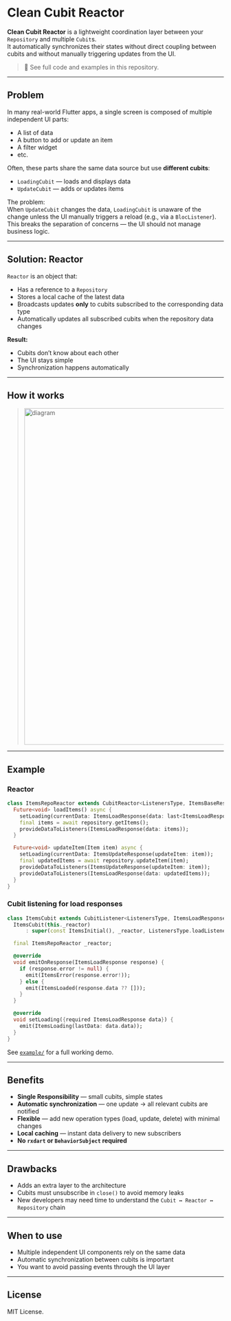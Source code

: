 # Clean Cubit Reactor

**Clean Cubit Reactor** is a lightweight coordination layer between your `Repository` and multiple `Cubit`s.  
It automatically synchronizes their states without direct coupling between cubits and without manually triggering updates from the UI.

> 📂 See full code and examples in this repository.  

---

## Problem

In many real-world Flutter apps, a single screen is composed of multiple independent UI parts:

- A list of data
- A button to add or update an item
- A filter widget
- etc.

Often, these parts share the same data source but use **different cubits**:

- `LoadingCubit` — loads and displays data
- `UpdateCubit` — adds or updates items

The problem:  
When `UpdateCubit` changes the data, `LoadingCubit` is unaware of the change unless the UI manually triggers a reload (e.g., via a `BlocListener`).  
This breaks the separation of concerns — the UI should not manage business logic.

---

## Solution: Reactor

`Reactor` is an object that:

- Has a reference to a `Repository`
- Stores a local cache of the latest data
- Broadcasts updates **only** to cubits subscribed to the corresponding data type
- Automatically updates all subscribed cubits when the repository data changes

**Result:**

- Cubits don’t know about each other
- The UI stays simple
- Synchronization happens automatically

---

## How it works

> <img width="960" height="781" alt="diagram" src="https://github.com/user-attachments/assets/b3234891-b2be-4056-8591-45762cd2c79a" />

---

## Example

### Reactor
```dart
class ItemsRepoReactor extends CubitReactor<ListenersType, ItemsBaseResponse> {
  Future<void> loadItems() async {
    setLoading(currentData: ItemsLoadResponse(data: last<ItemsLoadResponse>()?.data));
    final items = await repository.getItems();
    provideDataToListeners(ItemsLoadResponse(data: items));
  }

  Future<void> updateItem(Item item) async {
    setLoading(currentData: ItemsUpdateResponse(updateItem: item));
    final updatedItems = await repository.updateItem(item);
    provideDataToListeners(ItemsUpdateResponse(updateItem: item));
    provideDataToListeners(ItemsLoadResponse(data: updatedItems));
  }
}
```

### Cubit listening for load responses
```dart
class ItemsCubit extends CubitListener<ListenersType, ItemsLoadResponse, ItemsState> {
  ItemsCubit(this._reactor)
      : super(const ItemsInitial(), _reactor, ListenersType.loadListener);

  final ItemsRepoReactor _reactor;

  @override
  void emitOnResponse(ItemsLoadResponse response) {
    if (response.error != null) {
      emit(ItemsError(response.error!));
    } else {
      emit(ItemsLoaded(response.data ?? []));
    }
  }

  @override
  void setLoading({required ItemsLoadResponse data}) {
    emit(ItemsLoading(lastData: data.data));
  }
}
```

See [`example/`](./example) for a full working demo.

---

## Benefits

- **Single Responsibility** — small cubits, simple states
- **Automatic synchronization** — one update → all relevant cubits are notified
- **Flexible** — add new operation types (load, update, delete) with minimal changes
- **Local caching** — instant data delivery to new subscribers
- **No `rxdart` or `BehaviorSubject` required**

---

## Drawbacks

- Adds an extra layer to the architecture
- Cubits must unsubscribe in `close()` to avoid memory leaks
- New developers may need time to understand the `Cubit ↔ Reactor ↔ Repository` chain

---

## When to use

- Multiple independent UI components rely on the same data
- Automatic synchronization between cubits is important
- You want to avoid passing events through the UI layer

---

## License
MIT License.
